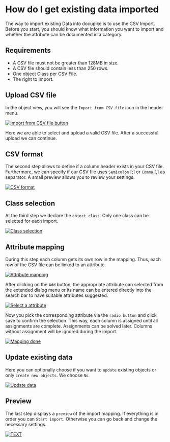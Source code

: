 
# How do I get existing data imported

The way to import existing Data into docupike is to use the CSV Import. Before you start, you should know what information you want to import and whether the attribute can be documented in a category.

## Requirements

- A CSV file must not be greater than 128MB in size.
- A CSV file should contain less than 250 rows.
- One object Class per CSV File.
- The right to Import.

## Upload CSV file

In the object view, you will see the `Import from CSV file` icon in the header menu.

[![Import from CSV file button](/img/screenshots/import-data-via-csv/button-import-csv.png)](/img/screenshots/import-data-via-csv/button-import-csv.png)

Here we are able to select and upload a valid CSV file. After a successful upload we can continue.

## CSV format

The second step allows to define if a column header exists in your CSV file. Furthermore, we can specify if our CSV file uses `Semicolon` [;] or `Comma` [,] as separator.
A small preview allows you to review your settings.

[![CSV format](/img/screenshots/import-data-via-csv/csv-format.png)](/img/screenshots/import-data-via-csv/csv-format.png)

## Class selection

At the third step we declare the `object class`. Only one class can be selected for each import.

[![Class selection](/img/screenshots/import-data-via-csv/class-selection.png)](/img/screenshots/import-data-via-csv/class-selection.png)

## Attribute mapping

During this step each column gets its own row in the mapping. Thus, each row of the CSV file can be linked to an attribute.

[![Attribute mapping](/img/screenshots/import-data-via-csv/attribute-mapping.png)](/img/screenshots/import-data-via-csv/header-mapping.png)

After clicking on the `Add` button, the appropriate attribute can selected from the extended dialog menu or its name can be entered directly into the search bar to have suitable attributes suggested.

[![Select a attribute](/img/screenshots/import-data-via-csv/attribute-mapping-title.png)](/img/screenshots/import-data-via-csv/attribute-mapping-title.png)

Now you pick the corresponding attribute via the `radio button` and click save to confirm the selection. This way, each column is assigned until all assignments are complete. Assignments can be solved later. Columns without assignment will be ignored during the import.

[![Mapping done](/img/screenshots/import-data-via-csv/attribute-mapping-done.png)](/img/screenshots/import-data-via-csv/attribute-mapping-done.png)
## Update existing data

Here you can optionally choose if you want to `update` existing objects or only `create new objects`.
We choose `No`.

[![Update data](/img/screenshots/import-data-via-csv/update-data.png)](/img/screenshots/import-data-via-csv/update-data.png)

## Preview

The last step displays a `preview` of the import mapping. If everything is in order you can `Start import`. Otherwise you can go back and change the necessary settings.

[![TEXT](/img/screenshots/import-data-via-csv/preview.png)](/img/screenshots/import-data-via-csv/preview.png)
